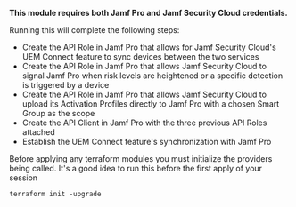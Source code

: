 **This module requires both Jamf Pro and Jamf Security Cloud credentials.**

Running this will complete the following steps:

- Create the API Role in Jamf Pro that allows for Jamf Security Cloud's UEM Connect feature to sync devices between the two services
- Create the API Role in Jamf Pro that allows Jamf Security Cloud to signal Jamf Pro when risk levels are heightened or a specific detection is triggered by a device
- Create the API Role in Jamf Pro that allows Jamf Security Cloud to upload its Activation Profiles directly to Jamf Pro with a chosen Smart Group as the scope
- Create the API Client in Jamf Pro with the three previous API Roles attached
- Establish the UEM Connect feature's synchronization with Jamf Pro

Before applying any terraform modules you must initialize the providers being called. It's a good idea to run this before the first apply of your session

```
terraform init -upgrade
```